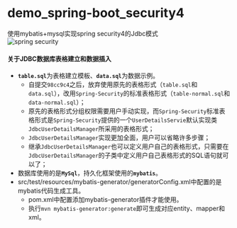 demo_spring-boot_security4
=
使用mybatis+mysql实现spring security4的Jdbc模式<br/>
![](https://codingstory.com.cn/content/images/2017/06/maxresdefault.jpg "spring security")

#### 关于JDBC数据库表格建立和数据插入
* <strong>`table.sql`</strong>为表格建立模板、<strong>`data.sql`</strong>为数据示例。<br/>
  * 自提交`98cc9c4`之后，放弃使用原先的表格形式（`table.sql`和`data.sql`），改用`Spring-Security`的标准表格形式（`table-normal.sql`和`data-normal.sql`）；
  * 原先的表格形式分组权限需要用户手动实现，而`Spring-Security`标准表格形式是`Spring-Security`提供的一个`UserDetailsServie`默认实现类`JdbcUserDetailsManager`所采用的表格形式；
  * `JdbcUserDetailsManager`实现更加全面，用户可以省略许多步骤；
  * 继承`JdbcUserDetailsManager`也可以定义用户自己的表格形式，只需要在`JdbcUserDetailsManager`的子类中定义用户自己表格形式的SQL语句就可以了；
* 数据库使用的是<strong>`MySql`</strong>，持久化框架使用的<strong>`mybatis`</strong>。<br/>
* src/test/resources/mybatis-generator/generatorConfig.xml中配置的是mybatis代码生成工具。<br/>
  * pom.xml中配置添加mybatis-generator插件才能使用。<br/>
  * 执行`mvn mybatis-generator:generate`即可生成对应entity、mapper和xml。


